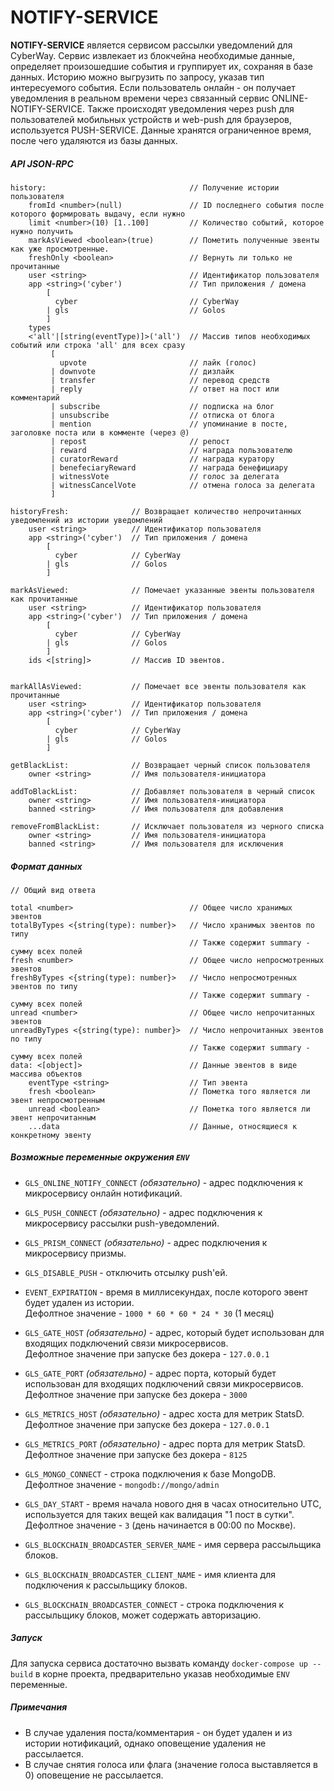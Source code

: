 # NOTIFY-SERVICE

**NOTIFY-SERVICE** является сервисом рассылки уведомлений для CyberWay.
Сервис извлекает из блокчейна необходимые данные, определяет произошедшие события и группирует их,
сохраняя в базе данных.
Историю можно выгрузить по запросу, указав тип интересуемого события.
Если пользователь онлайн - он получает уведомления в реальном времени через связанный сервис ONLINE-NOTIFY-SERVICE.
Также происходят уведомления через push для пользователей мобильных устройств и web-push для браузеров, используется PUSH-SERVICE.
Данные хранятся ограниченное время, после чего удаляются из базы данных.

##### API JSON-RPC

```
history:                                // Получение истории пользователя
    fromId <number>(null)               // ID последнего события после которого формировать выдачу, если нужно
    limit <number>(10) [1..100]         // Количество событий, которое нужно получить
    markAsViewed <boolean>(true)        // Пометить полученные эвенты как уже просмотренные.
    freshOnly <boolean>                 // Вернуть ли только не прочитанные
    user <string>                       // Идентификатор пользователя
    app <string>('cyber')               // Тип приложения / домена
        [
          cyber                         // CyberWay
        | gls                           // Golos
        ]
    types
    <'all'|[string(eventType)]>('all')  // Массив типов необходимых событий или строка 'all' для всех сразу
         [
           upvote                       // лайк (голос)
         | downvote                     // дизлайк
         | transfer                     // перевод средств
         | reply                        // ответ на пост или комментарий
         | subscribe                    // подписка на блог
         | unsubscribe                  // отписка от блога
         | mention                      // упоминание в посте, заголовке поста или в комменте (через @)
         | repost                       // репост
         | reward                       // награда пользователю
         | curatorReward                // награда куратору
         | benefeciaryReward            // награда бенефициару
         | witnessVote                  // голос за делегата
         | witnessCancelVote            // отмена голоса за делегата
         ]

historyFresh:              // Возвращает количество непрочитанных уведомлений из истории уведомлений
    user <string>          // Идентификатор пользователя
    app <string>('cyber')  // Тип приложения / домена
        [
          cyber            // CyberWay
        | gls              // Golos
        ]

markAsViewed:              // Помечает указанные эвенты пользователя как прочитанные
    user <string>          // Идентификатор пользователя
    app <string>('cyber')  // Тип приложения / домена
        [
          cyber            // CyberWay
        | gls              // Golos
        ]
    ids <[string]>         // Массив ID эвентов.


markAllAsViewed:           // Помечает все эвенты пользователя как прочитанные
    user <string>          // Идентификатор пользователя
    app <string>('cyber')  // Тип приложения / домена
        [
          cyber            // CyberWay
        | gls              // Golos
        ]

getBlackList:              // Возвращает черный список пользователя
    owner <string>         // Имя пользователя-инициатора

addToBlackList:            // Добавляет пользователя в черный список
    owner <string>         // Имя пользователя-инициатора
    banned <string>        // Имя пользователя для добавления

removeFromBlackList:       // Исключает пользователя из черного списка
    owner <string>         // Имя пользователя-инициатора
    banned <string>        // Имя пользователя для исключения
```

##### Формат данных

```
// Общий вид ответа

total <number>                          // Общее число хранимых эвентов
totalByTypes <{string(type): number}>   // Число хранимых эвентов по типу
                                        // Также содержит summary - сумму всех полей
fresh <number>                          // Общее число непросмотренных эвентов
freshByTypes <{string(type): number}>   // Число непросмотренных эвентов по типу
                                        // Также содержит summary - сумму всех полей
unread <number>                         // Общее число непрочитанных эвентов
unreadByTypes <{string(type): number}>  // Число непрочитанных эвентов по типу
                                        // Также содержит summary - сумму всех полей
data: <[object]>                        // Данные эвентов в виде массива объектов
    eventType <string>                  // Тип эвента
    fresh <boolean>                     // Пометка того является ли эвент непросмотренным
    unread <boolean>                    // Пометка того является ли эвент непрочитанным
    ...data                             // Данные, относящиеся к конкретному эвенту
```

##### Возможные переменные окружения `ENV`

-   `GLS_ONLINE_NOTIFY_CONNECT` _(обязательно)_ - адрес подключения к микросервису онлайн нотификаций.

-   `GLS_PUSH_CONNECT` _(обязательно)_ - адрес подключения к микросервису рассылки push-уведомлений.

-   `GLS_PRISM_CONNECT` _(обязательно)_ - адрес подключения к микросервису призмы.

-   `GLS_DISABLE_PUSH` - отключить отсылку push'ей.

-   `EVENT_EXPIRATION` - время в миллисекундах, после которого эвент будет удален из истории.  
    Дефолтное значение - `1000 * 60 * 60 * 24 * 30` (1 месяц)

-   `GLS_GATE_HOST` _(обязательно)_ - адрес, который будет использован для входящих подключений связи микросервисов.  
    Дефолтное значение при запуске без докера - `127.0.0.1`

-   `GLS_GATE_PORT` _(обязательно)_ - адрес порта, который будет использован для входящих подключений связи микросервисов.  
    Дефолтное значение при запуске без докера - `3000`

-   `GLS_METRICS_HOST` _(обязательно)_ - адрес хоста для метрик StatsD.  
    Дефолтное значение при запуске без докера - `127.0.0.1`
-   `GLS_METRICS_PORT` _(обязательно)_ - адрес порта для метрик StatsD.  
    Дефолтное значение при запуске без докера - `8125`

-   `GLS_MONGO_CONNECT` - строка подключения к базе MongoDB.  
    Дефолтное значение - `mongodb://mongo/admin`

-   `GLS_DAY_START` - время начала нового дня в часах относительно UTC, используется для таких вещей как валидация "1 пост в сутки".  
    Дефолтное значение - `3` (день начинается в 00:00 по Москве).

-   `GLS_BLOCKCHAIN_BROADCASTER_SERVER_NAME` - имя сервера рассыльщика блоков.

-   `GLS_BLOCKCHAIN_BROADCASTER_CLIENT_NAME` - имя клиента для подключения к рассыльщику блоков.

-   `GLS_BLOCKCHAIN_BROADCASTER_CONNECT` - строка подключения к рассыльщику блоков, может содержать авторизацию.

##### Запуск

Для запуска сервиса достаточно вызвать команду `docker-compose up --build` в корне проекта, предварительно указав
необходимые `ENV` переменные.

##### Примечания

-   В случае удаления поста/комментария - он будет удален и из истории нотификаций, однако оповещение удаления не рассылается.
-   В случае снятия голоса или флага (значение голоса выставляется в 0) оповещение не рассылается.
